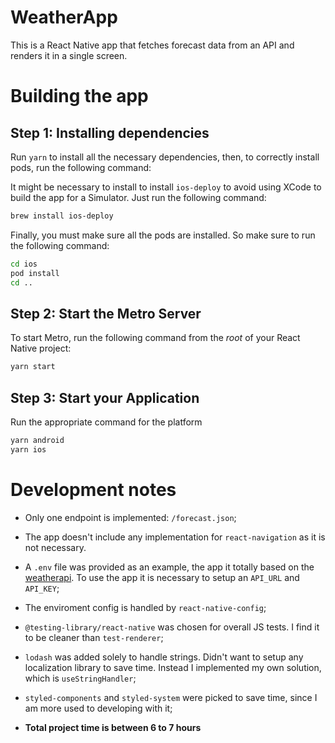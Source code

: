 # WeatherApp

This is a React Native app that fetches forecast data from an API and renders it in a single screen.

# Building the app

## Step 1: Installing dependencies

Run `yarn` to install all the necessary dependencies, then, to correctly install pods, run the following command:

It might be necessary to install to install `ios-deploy` to avoid using XCode to build the app for a Simulator. Just run the following command:

```bash
brew install ios-deploy
```

Finally, you must make sure all the pods are installed. So make sure to run the following command:

```bash
cd ios
pod install
cd ..
```

## Step 2: Start the Metro Server

To start Metro, run the following command from the _root_ of your React Native project:

```bash
yarn start
```

## Step 3: Start your Application

Run the appropriate command for the platform

```bash
yarn android
yarn ios
```

# Development notes

- Only one endpoint is implemented: `/forecast.json`;

- The app doesn't include any implementation for `react-navigation` as it is not necessary.

- A `.env` file was provided as an example, the app it totally based on the [weatherapi](https://www.weatherapi.com/docs/). To use the app it is necessary to setup an `API_URL` and `API_KEY`;

- The enviroment config is handled by `react-native-config`;

- `@testing-library/react-native` was chosen for overall JS tests. I find it to be cleaner than `test-renderer`;

- `lodash` was added solely to handle strings. Didn't want to setup any localization library to save time. Instead I implemented my own solution, which is `useStringHandler`;

- `styled-components` and `styled-system` were picked to save time, since I am more used to developing with it;

- __Total project time is between 6 to 7 hours__
